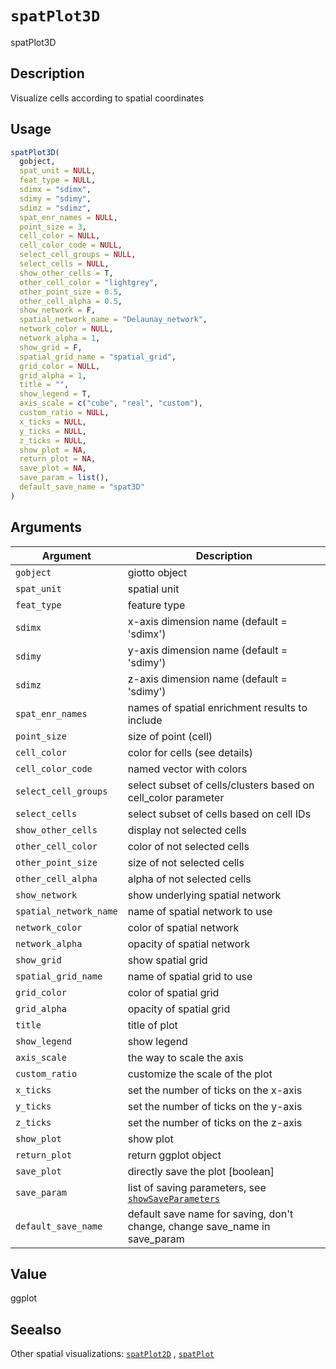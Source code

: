# `spatPlot3D`

spatPlot3D


## Description

Visualize cells according to spatial coordinates


## Usage

```r
spatPlot3D(
  gobject,
  spat_unit = NULL,
  feat_type = NULL,
  sdimx = "sdimx",
  sdimy = "sdimy",
  sdimz = "sdimz",
  spat_enr_names = NULL,
  point_size = 3,
  cell_color = NULL,
  cell_color_code = NULL,
  select_cell_groups = NULL,
  select_cells = NULL,
  show_other_cells = T,
  other_cell_color = "lightgrey",
  other_point_size = 0.5,
  other_cell_alpha = 0.5,
  show_network = F,
  spatial_network_name = "Delaunay_network",
  network_color = NULL,
  network_alpha = 1,
  show_grid = F,
  spatial_grid_name = "spatial_grid",
  grid_color = NULL,
  grid_alpha = 1,
  title = "",
  show_legend = T,
  axis_scale = c("cube", "real", "custom"),
  custom_ratio = NULL,
  x_ticks = NULL,
  y_ticks = NULL,
  z_ticks = NULL,
  show_plot = NA,
  return_plot = NA,
  save_plot = NA,
  save_param = list(),
  default_save_name = "spat3D"
)
```


## Arguments

Argument      |Description
------------- |----------------
`gobject`     |     giotto object
`spat_unit`     |     spatial unit
`feat_type`     |     feature type
`sdimx`     |     x-axis dimension name (default = 'sdimx')
`sdimy`     |     y-axis dimension name (default = 'sdimy')
`sdimz`     |     z-axis dimension name (default = 'sdimy')
`spat_enr_names`     |     names of spatial enrichment results to include
`point_size`     |     size of point (cell)
`cell_color`     |     color for cells (see details)
`cell_color_code`     |     named vector with colors
`select_cell_groups`     |     select subset of cells/clusters based on cell_color parameter
`select_cells`     |     select subset of cells based on cell IDs
`show_other_cells`     |     display not selected cells
`other_cell_color`     |     color of not selected cells
`other_point_size`     |     size of not selected cells
`other_cell_alpha`     |     alpha of not selected cells
`show_network`     |     show underlying spatial network
`spatial_network_name`     |     name of spatial network to use
`network_color`     |     color of spatial network
`network_alpha`     |     opacity of spatial network
`show_grid`     |     show spatial grid
`spatial_grid_name`     |     name of spatial grid to use
`grid_color`     |     color of spatial grid
`grid_alpha`     |     opacity of spatial grid
`title`     |     title of plot
`show_legend`     |     show legend
`axis_scale`     |     the way to scale the axis
`custom_ratio`     |     customize the scale of the plot
`x_ticks`     |     set the number of ticks on the x-axis
`y_ticks`     |     set the number of ticks on the y-axis
`z_ticks`     |     set the number of ticks on the z-axis
`show_plot`     |     show plot
`return_plot`     |     return ggplot object
`save_plot`     |     directly save the plot [boolean]
`save_param`     |     list of saving parameters, see [`showSaveParameters`](#showsaveparameters)
`default_save_name`     |     default save name for saving, don't change, change save_name in save_param


## Value

ggplot


## Seealso

Other spatial visualizations:
 [`spatPlot2D`](#spatplot2d) ,
 [`spatPlot`](#spatplot)


